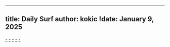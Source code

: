 
---
title: Daily Surf
author: kokic
!date: January 9, 2025
---

[-](/daily-surf/fibonacci-flip.md#:embed)
[-](/daily-surf/nvidia-fps-gpu-cpu.md#:embed)
[-](/daily-surf/gaussian-integral.md#:embed)
[-](/daily-surf/wolfram-engine.md#:embed)
[-](/daily-surf/young-lemma.md#:embed)
